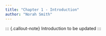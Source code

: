 ```yaml
---
title: "Chapter 1 - Introduction"
author: "Norah Smith"
---
```


::: {.callout-note}
Introduction to be updated
:::